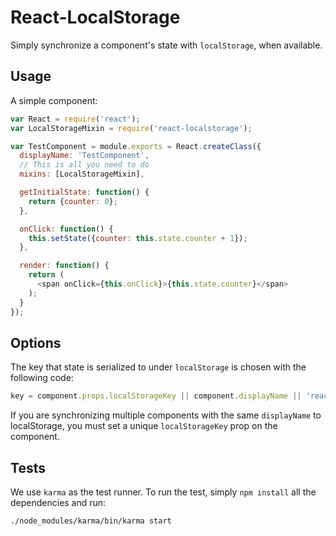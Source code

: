 React-LocalStorage
==================

Simply synchronize a component's state with `localStorage`, when available.

Usage
-----

A simple component:

```javascript
var React = require('react');
var LocalStorageMixin = require('react-localstorage');

var TestComponent = module.exports = React.createClass({
  displayName: 'TestComponent',
  // This is all you need to do
  mixins: [LocalStorageMixin],

  getInitialState: function() {
    return {counter: 0};
  },

  onClick: function() {
    this.setState({counter: this.state.counter + 1});
  },

  render: function() {
    return (
      <span onClick={this.onClick}>{this.state.counter}</span>
    );
  }
});
```

Options
-------

The key that state is serialized to under `localStorage` is chosen with the following code:

```javascript
key = component.props.localStorageKey || component.displayName || 'react-localstorage';
```

If you are synchronizing multiple components with the same `displayName` to localStorage,
you must set a unique `localStorageKey` prop on the component.


Tests
------

We use `karma` as the test runner. To run the test, simply `npm install` all the dependencies and run:

```bash
./node_modules/karma/bin/karma start
```

